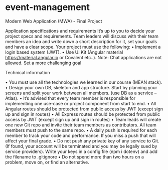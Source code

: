 # event-management
Modern Web Application (MWA) - Final Project
<!-- =================================================== -->
Application specifications and requirements
It’s up to you to decide your project specs and requirements. Team leaders will discuss with their team
members an idea and write down a short description for it, set your goals and have a clear scope. Your
project must use the following:
• Implement a login based system (JWT).
• Use UI Kit (Angular material https://material.angular.io or Covalent etc..).
Note: Chat applications are not allowed. Set a more challenging goal

Technical information

• You must use all the technologies we learned in our course (MEAN stack).
• Design your own DB, skeleton and app structure. Start by planning your screens and split your
work between all members. (use DB as a service – Atlas).
• It’s advised that every team member is responsible for implementing one use-case or project
component from start to end.
• All Angular routes should be protected from public access by JWT (except sign up and sign in routes)
• All Express routes should be protected from public access by JWT (except sign up and sign in routes)
• Team leads will create one new Git repo and invite their team members as contributors. All
team members must push to the same repo.
• A daily push is required for each member to track your code and performance. If you miss a
push that will affect your final grade.
• Do not push any private key of any service to Git. (If found, your account will be terminated and
you may be legally sued by service providers). Write your keys in a config file (npm i dotenv) and
add the filename to .gitignore
• Do not spend more than two hours on a problem, move on, or find an alternative.